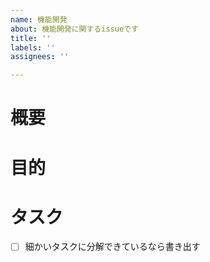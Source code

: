 ```yaml
---
name: 機能開発
about: 機能開発に関するissueです
title: ''
labels: ''
assignees: ''

---
```


<!-- ** あくまでテンプレートなのですべての項目を埋める必要はない ** -->

# 概要

# 目的

# タスク
- [ ] 細かいタスクに分解できているなら書き出す
